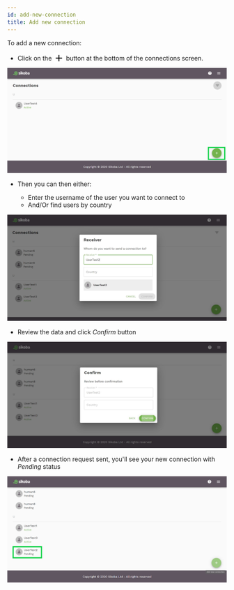```yaml
---
id: add-new-connection
title: Add new connection
---
```


To add a new connection:

- Click on the <img src="../assets/plus-icon.png" alt="plus icon" width="25" style="margin-bottom: -7px"/> button at the bottom of the connections screen.

<img src="../assets/web/add-connection1.png" alt="add connection image" />

- Then you can then either:

  - Enter the username of the user you want to connect to
  - And/Or find users by country

<img src="../assets/web/add-connection2.JPG" alt="add connection image" />

- Review the data and click *Confirm* button

<img src="../assets/web/add-connection3.JPG" alt="add connection image" />

- After a connection request sent, you'll see your new connection with *Pending* status

<img src="../assets/web/add-connection4.png" alt="add connection image" />